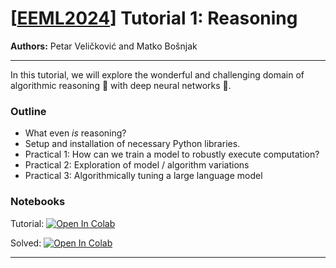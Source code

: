 # [[EEML2024](https://www.eeml.eu)] Tutorial 1: Reasoning

**Authors:** Petar Veličković and Matko Bošnjak

--- 

In this tutorial, we will explore the wonderful and challenging domain of algorithmic reasoning 🔢 with deep neural networks 🤖.


### Outline

- What even _is_ reasoning?
- Setup and installation of necessary Python libraries.
- Practical 1: How can we train a model to robustly execute computation?
- Practical 2: Exploration of model / algorithm variations
- Practical 3: Algorithmically tuning a large language model


### Notebooks

Tutorial: [![Open In 
Colab](https://colab.research.google.com/assets/colab-badge.svg)](https://colab.research.google.com/github/eemlcommunity/PracticalSessions2024/blob/main/1_reasoning/Reasoning_tutorial.ipynb)


Solved: [![Open In 
Colab](https://colab.research.google.com/assets/colab-badge.svg)](https://colab.research.google.com/github/eemlcommunity/PracticalSessions2024/blob/main/1_reasoning/Reasoning_tutorial_solved.ipynb)


---
